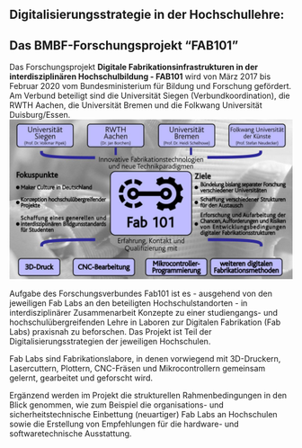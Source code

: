 ## Digitalisierungsstrategie in der Hochschullehre:
## Das BMBF-Forschungsprojekt “FAB101”

Das Forschungsprojekt **Digitale Fabrikationsinfrastrukturen in der interdisziplinären Hochschulbildung - FAB101** wird von März 2017 bis Februar 2020 vom Bundesministerium für Bildung und Forschung gefördert. Am Verbund beteiligt sind die Universität Siegen (Verbundkoordination), die RWTH Aachen, die Universität Bremen und die Folkwang Universität Duisburg/Essen.    
![Projektdiagramm](images/diagram.jpg)    

Aufgabe des Forschungsverbundes Fab101 ist es - ausgehend von den jeweiligen Fab Labs an den beteiligten Hochschulstandorten - in interdisziplinärer Zusammenarbeit Konzepte zu einer studiengangs- und hochschulübergreifenden Lehre in Laboren zur Digitalen Fabrikation (Fab Labs) praxisnah zu beforschen. Das Projekt ist Teil der Digitalisierungsstrategien der jeweiligen Hochschulen.    

Fab Labs sind Fabrikationslabore, in denen vorwiegend mit 3D-Druckern, Lasercuttern, Plottern, CNC-Fräsen und Mikrocontrollern gemeinsam gelernt, gearbeitet und geforscht wird.    

Ergänzend werden im Projekt die strukturellen Rahmenbedingungen in den Blick genommen, wie zum Beispiel die organisations- und sicherheitstechnische Einbettung (neuartiger) Fab Labs an Hochschulen sowie die Erstellung von Empfehlungen für die hardware- und softwaretechnische Ausstattung.
